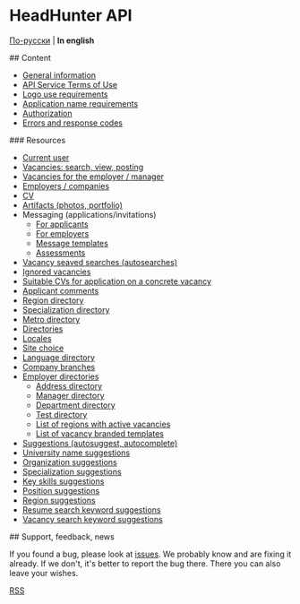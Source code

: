 # HeadHunter API

[По-русски](../README.md) | **In english**

<a name="content" />
## Content

* [General information](general.md)
* [API Service Terms of Use](https://dev.hh.ru/admin/developer_agreement)
* [Logo use requirements](https://dev.hh.ru/articles/logos)
* [Application name requirements](https://dev.hh.ru/articles/apps)
* [Authorization](authorization.md)
* [Errors and response codes](errors.md)


<a name="resources" />
### Resources

* [Current user](me.md)
* [Vacancies: search, view, posting](vacancies.md)
* [Vacancies for the employer / manager](employer_vacancies.md)
* [Employers / companies](employers.md)
* [CV](resumes.md)
* [Artifacts (photos, portfolio)](artifacts.md)
* Messaging (applications/invitations)
  * [For applicants](negotiations.md)
  * [For employers](employer_negotiations.md)
  * [Message templates](negotiation_message_templates.md)
  * [Assessments](assessment.md)
* [Vacancy seaved searches (autosearches)](saved_search.md)
* [Ignored vacancies](blacklisted.md)
* [Suitable CVs for application on a concrete vacancy](suitable_resumes.md)
* [Applicant comments](applicant_comments.md)
* [Region directory](areas.md)
* [Specialization directory](specializations.md)
* [Metro directory](metro.md)
* [Directories](dictionaries.md)
* [Locales](locales.md)
* [Site choice](hosts.md)
* [Language directory](languages.md)
* [Company branches](industries.md)
* [Employer directories](employer_dictionaries.md)
  * [Address directory](employer_addresses.md)
  * [Manager directory](employer_managers.md)
  * [Department directory](employer_departments.md)
  * [Test directory](employer_tests.md)
  * [List of regions with active vacancies](employer_vacancy_areas_active.md)
  * [List of vacancy branded templates](employer_vacancy_branded_templates.md)
* [Suggestions (autosuggest, autocomplete)](suggests.md)
 * [University name suggestions](suggests.md#educational_institutions)
 * [Organization suggestions](suggests.md#companies)
 * [Specialization suggestions](suggests.md#specializations)
 * [Key skills suggestions](suggests.md#key-skills)
 * [Position suggestions](suggests.md#positions)
 * [Region suggestions](suggests.md#areas)
 * [Resume search keyword suggestions](suggests.md#resume-search-keyword)
 * [Vacancy search keyword suggestions](suggests.md#vacancy-search-keyword)


<a name="feedback" />
## Support, feedback, news

If you found a bug, please look at
[issues](https://github.com/hhru/api/issues). We probably know and are fixing it
already. If we don't, it's better to report the bug there. There you can also
leave your wishes.

[RSS](https://github.com/hhru/api/commits/master.atom)
